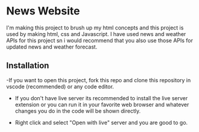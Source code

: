 # News Website

I'm making this project to brush up my html concepts and this project is used by making html, css and Javascript.
I have used news and weather APIs for this project sn i would recommend that you also use those APIs for updated news and weather forecast.



## Installation

-If you want to open this project, fork this repo and clone this repository in vscode (recommended) or any code editor. 

- If you don't have live server its recommended to install the live server extension or you can run it in your favorite web browser and whatever changes you do in the code will be shown directly.

- Right click and select "Open with live" server and you are good to go.
